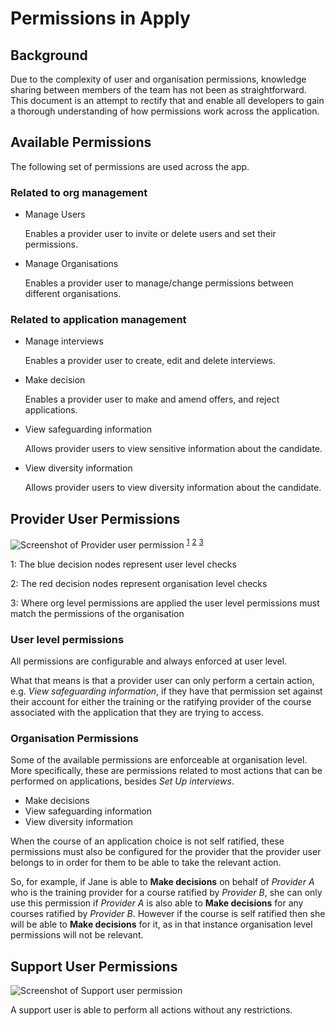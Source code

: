 # Permissions in Apply

## Background

Due to the complexity of user and organisation permissions, knowledge sharing between members of the team has not been as straightforward. This document is an attempt to rectify that and enable all developers to gain a thorough understanding of how permissions work across the application.

## Available Permissions

The following set of permissions are used across the app.

### Related to org management

- Manage Users

  Enables a provider user to invite or delete users and set their permissions.

- Manage Organisations

  Enables a provider user to manage/change permissions between different organisations.

### Related to application management

- Manage interviews

  Enables a provider user to create, edit and delete interviews.

- Make decision

  Enables a provider user to make and amend offers, and reject applications.

- View safeguarding information

  Allows provider users to view sensitive information about the candidate.

- View diversity information

  Allows provider users to view diversity information about the candidate.


## Provider User Permissions

![Screenshot of Provider user permission](provider_user_permissions.png)
<sup id='1'>[1](#footnote-1)</sup> <sup id='2'>[2](#footnote-2)</sup> <sup id='3'>[3](#footnote-3)</sup>

<a name="footnote-1">1</a>:  The blue decision nodes represent user level checks

<a name="footnote-2">2</a>:  The red decision nodes represent organisation level checks

<a name="footnote-3">3</a>:  Where org level permissions are applied the user level permissions must match the permissions of the organisation


### User level permissions

All permissions are configurable and always enforced at user level.

What that means is that a provider user can only perform a certain action, e.g. _View safeguarding information_, if they have that permission set against their account for either the training or the ratifying provider of the course associated with the application that they are trying to access.


### Organisation Permissions

Some of the available permissions are enforceable at organisation level. More specifically, these are permissions related to most actions that can be performed on applications, besides _Set Up interviews_.

- Make decisions
- View safeguarding information
- View diversity information

When the course of an application choice is not self ratified, these permissions must also be configured for the provider that the provider user belongs to in order for them to be able to take the relevant action.

So, for example, if Jane is able to **Make decisions** on behalf of _Provider A_ who is the training provider for a course ratified by _Provider B_, she can only use this permission if _Provider A_ is also able to **Make decisions** for any courses ratified by _Provider B_. However if the course is self ratified then she will be able to **Make decisions** for it, as in that instance organisation level permissions will not be relevant.


## Support User Permissions

![Screenshot of Support user permission](support_user_permissions.png)

A support user is able to perform all actions without any restrictions.
